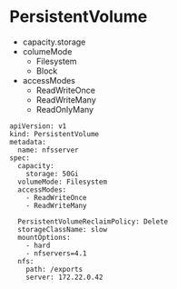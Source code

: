 
# PersistentVolume
- capacity.storage
- columeMode
    * Filesystem
    * Block
- accessModes
   * ReadWriteOnce
   * ReadWriteMany
   * ReadOnlyMany

```
apiVersion: v1
kind: PersistentVolume
metadata:
  name: nfsserver
spec:
  capacity:
    storage: 50Gi
  volumeMode: Filesystem
  accessModes:
    - ReadWriteOnce
    - ReadWriteMany

  PersistentVolumeReclaimPolicy: Delete
  storageClassName: slow
  mountOptions:
    - hard
    - nfservers=4.1
  nfs:
    path: /exports
    server: 172.22.0.42
```
